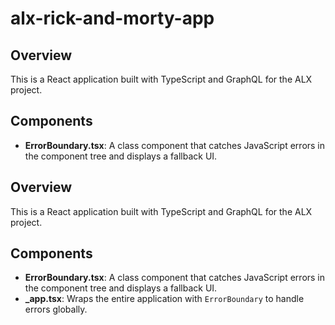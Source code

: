 # alx-rick-and-morty-app

## Overview
This is a React application built with TypeScript and GraphQL for the ALX project.

## Components
- **ErrorBoundary.tsx**: A class component that catches JavaScript errors in the component tree and displays a fallback UI.


## Overview
This is a React application built with TypeScript and GraphQL for the ALX project.

## Components
- **ErrorBoundary.tsx**: A class component that catches JavaScript errors in the component tree and displays a fallback UI.
- **_app.tsx**: Wraps the entire application with `ErrorBoundary` to handle errors globally.